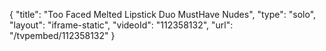 {
    "title": "Too Faced Melted Lipstick Duo  MustHave Nudes",
    "type": "solo",
    "layout": "iframe-static",
    "videoId": "112358132",
    "url": "\/tvpembed\/112358132"
}